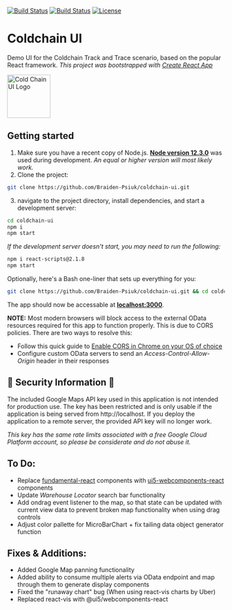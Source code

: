 [![Build Status](https://img.shields.io/github/forks/Braiden-Psiuk/coldchain-ui)](https://github.com/Braiden-Psiuk/coldchain-ui) [![Build Status](https://img.shields.io/github/stars/Braiden-Psiuk/coldchain-ui)](https://github.com/Braiden-Psiuk/coldchain-ui) [![License](https://img.shields.io/github/license/Braiden-Psiuk/coldchain-ui)](https://github.com/Braiden-Psiuk/coldchain-ui)

# Coldchain UI
Demo UI for the Coldchain Track and Trace scenario, based on the popular React framework.
*This project was bootstrapped with [Create React App](https://github.com/facebook/create-react-app)*

<!--![](IMAGE SOURCE)-->

<img src="https://user-images.githubusercontent.com/30049905/70743980-d637d980-1cee-11ea-9aec-ab5a0bc41b80.png" alt="Cold Chain UI Logo" width="100px" height="100px">

## Getting started
1. Make sure you have a recent copy of Node.js. [**Node version 12.3.0**](https://nodejs.org/download/release/v12.3.0/) was used during development. *An equal or higher version will most likely work.*
2. Clone the project:
```bash
git clone https://github.com/Braiden-Psiuk/coldchain-ui.git
```
3. navigate to the project directory, install dependencies, and start a development server:
```bash
cd coldchain-ui
npm i
npm start
```
*If the development server doesn't start, you may need to run the following:*
```bash
npm i react-scripts@2.1.8
npm start
```
Optionally, here's a Bash one-liner that sets up everything for you:
```bash
git clone https://github.com/Braiden-Psiuk/coldchain-ui.git && cd coldchain-ui && npm i && npm start
```
The app should now be accessable at [**localhost:3000**](localhost:3000).

**NOTE:** Most modern browsers will block access to the external OData resources required for this app to function properly. This is due to CORS policies. There are two ways to resolve this:
- Follow this quick guide to [Enable CORS in Chrome on your OS of choice](https://alfilatov.com/posts/run-chrome-without-cors/)
- Configure custom OData servers to send an *Access-Control-Allow-Origin* header in their responses

## 🚧 Security Information 🚧
The included Google Maps API key used in this application is not intended for production use. The key has been restricted and is only usable if the application is being served from http://localhost. If you deploy the application to a remote server, the provided API key will no longer work.

*This key has the same rate limits associated with a free Google Cloud Platform account, so please be considerate and do not abuse it.*

## To Do:
- Replace [fundamental-react](https://github.com/SAP/fundamental-react) components with [ui5-webcomponents-react](https://github.com/SAP/ui5-webcomponents-react) components
- Update *Warehouse Locator* search bar functionality
- Add ondrag event listener to the map, so that state can be updated with current view data to prevent broken map functionality when using drag controls
- Adjust color pallette for MicroBarChart + fix tailing data object generator function

## Fixes & Additions:
- Added Google Map panning functionality
- Added ability to consume multiple alerts via OData endpoint and map through them to generate display components
- Fixed the "runaway chart" bug (When using react-vis charts by Uber)
- Replaced react-vis with @ui5/webcomponents-react
